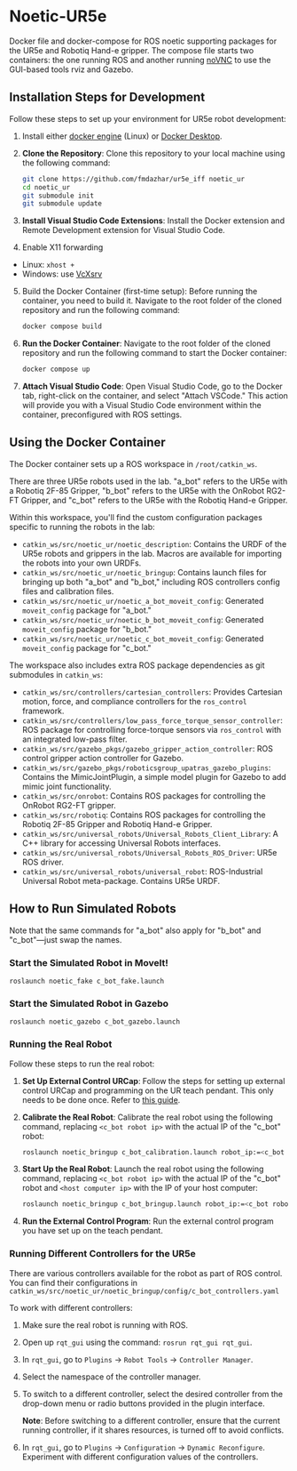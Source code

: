 # Noetic-UR5e

Docker file and docker-compose for ROS noetic supporting packages for the UR5e and Robotiq Hand-e gripper. The compose file starts two containers: the one running ROS and another running [noVNC](https://novnc.com/info.html) to use the GUI-based tools rviz and Gazebo.

## Installation Steps for Development

Follow these steps to set up your environment for UR5e robot development:

1. Install either [docker engine](https://docs.docker.com/engine/install/ubuntu/) (Linux) or [Docker Desktop](https://www.docker.com/).

2. **Clone the Repository**: Clone this repository to your local machine using the following command:

   ```bash
   git clone https://github.com/fmdazhar/ur5e_iff noetic_ur
   cd noetic_ur
   git submodule init
   git submodule update
   ```

3. **Install Visual Studio Code Extensions**: Install the Docker extension and Remote Development extension for Visual Studio Code.

4. Enable X11 forwarding

- Linux: `xhost +`
- Windows: use [VcXsrv](https://sourceforge.net/projects/vcxsrv/)

5. Build the Docker Container (first-time setup): Before running the container, you need to build it. Navigate to the root folder of the cloned repository and run the following command:

   ```bash
   docker compose build
   ```

6. **Run the Docker Container**: Navigate to the root folder of the cloned repository and run the following command to start the Docker container:

   ```bash
   docker compose up
   ```

7. **Attach Visual Studio Code**: Open Visual Studio Code, go to the Docker tab, right-click on the container, and select "Attach VSCode." This action will provide you with a Visual Studio Code environment within the container, preconfigured with ROS settings.

## Using the Docker Container

The Docker container sets up a ROS workspace in `/root/catkin_ws`.

There are three UR5e robots used in the lab. "a_bot" refers to the UR5e with a Robotiq 2F-85 Gripper, "b_bot" refers to the UR5e with the OnRobot RG2-FT Gripper, and "c_bot" refers to the UR5e with the Robotiq Hand-e Gripper.

Within this workspace, you'll find the custom configuration packages specific to running the robots in the lab:

- `catkin_ws/src/noetic_ur/noetic_description`: Contains the URDF of the UR5e robots and grippers in the lab. Macros are available for importing the robots into your own URDFs.
- `catkin_ws/src/noetic_ur/noetic_bringup`: Contains launch files for bringing up both "a_bot" and "b_bot," including ROS controllers config files and calibration files.
- `catkin_ws/src/noetic_ur/noetic_a_bot_moveit_config`: Generated `moveit_config` package for "a_bot."
- `catkin_ws/src/noetic_ur/noetic_b_bot_moveit_config`: Generated `moveit_config` package for "b_bot."
- `catkin_ws/src/noetic_ur/noetic_c_bot_moveit_config`: Generated `moveit_config` package for "c_bot."

The workspace also includes extra ROS package dependencies as git submodules in `catkin_ws`:

- `catkin_ws/src/controllers/cartesian_controllers`: Provides Cartesian motion, force, and compliance controllers for the `ros_control` framework.
- `catkin_ws/src/controllers/low_pass_force_torque_sensor_controller`: ROS package for controlling force-torque sensors via `ros_control` with an integrated low-pass filter.
- `catkin_ws/src/gazebo_pkgs/gazebo_gripper_action_controller`: ROS control gripper action controller for Gazebo.
- `catkin_ws/src/gazebo_pkgs/roboticsgroup_upatras_gazebo_plugins`: Contains the MimicJointPlugin, a simple model plugin for Gazebo to add mimic joint functionality.
- `catkin_ws/src/onrobot`: Contains ROS packages for controlling the OnRobot RG2-FT gripper.
- `catkin_ws/src/robotiq`: Contains ROS packages for controlling the Robotiq 2F-85 Gripper and Robotiq Hand-e Gripper.
- `catkin_ws/src/universal_robots/Universal_Robots_Client_Library`: A C++ library for accessing Universal Robots interfaces.
- `catkin_ws/src/universal_robots/Universal_Robots_ROS_Driver`: UR5e ROS driver.
- `catkin_ws/src/universal_robots/universal_robot`: ROS-Industrial Universal Robot meta-package. Contains UR5e URDF.

## How to Run Simulated Robots

Note that the same commands for "a_bot" also apply for "b_bot" and "c_bot"—just swap the names.

### Start the Simulated Robot in MoveIt!

```
roslaunch noetic_fake c_bot_fake.launch
```

### Start the Simulated Robot in Gazebo

```
roslaunch noetic_gazebo c_bot_gazebo.launch
```

### Running the Real Robot

Follow these steps to run the real robot:

1. **Set Up External Control URCap**: Follow the steps for setting up external control URCap and programming on the UR teach pendant. This only needs to be done once. Refer to [this guide](https://github.com/UniversalRobots/Universal_Robots_ExternalControl_URCap).

2. **Calibrate the Real Robot**: Calibrate the real robot using the following command, replacing `<c_bot robot ip>` with the actual IP of the "c_bot" robot:

   ```bash
   roslaunch noetic_bringup c_bot_calibration.launch robot_ip:=<c_bot robot ip>
   ```

3. **Start Up the Real Robot**: Launch the real robot using the following command, replacing `<c_bot robot ip>` with the actual IP of the "c_bot" robot and `<host computer ip>` with the IP of your host computer:

   ```bash
   roslaunch noetic_bringup c_bot_bringup.launch robot_ip:=<c_bot robot ip> reverse_ip:=<host computer ip>
   ```

4. **Run the External Control Program**: Run the external control program you have set up on the teach pendant.

### Running Different Controllers for the UR5e

There are various controllers available for the robot as part of ROS control. You can find their configurations in `catkin_ws/src/noetic_ur/noetic_bringup/config/c_bot_controllers.yaml` 

To work with different controllers:

1. Make sure the real robot is running with ROS.

2. Open up `rqt_gui` using the command: `rosrun rqt_gui rqt_gui`.

3. In `rqt_gui`, go to `Plugins` -> `Robot Tools` -> `Controller Manager`.

4. Select the namespace of the controller manager.

5. To switch to a different controller, select the desired controller from the drop-down menu or radio buttons provided in the plugin interface.

   **Note**: Before switching to a different controller, ensure that the current running controller, if it shares resources, is turned off to avoid conflicts.

6. In `rqt_gui`, go to `Plugins` -> `Configuration` -> `Dynamic Reconfigure`. Experiment with different configuration values of the controllers.
